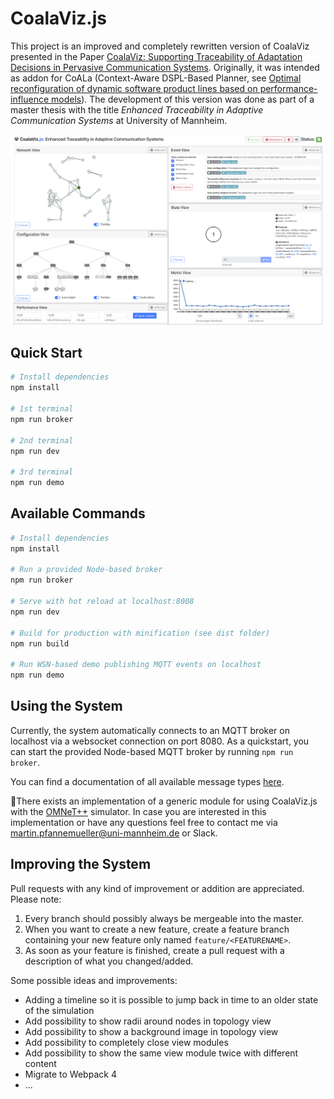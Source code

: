 # CoalaViz.js

This project is an improved and completely rewritten version of CoalaViz presented in the Paper [CoalaViz: Supporting Traceability of Adaptation Decisions in Pervasive Communication Systems](https://ieeexplore.ieee.org/abstract/document/8730818). Originally, it was intended as addon for CoALa (Context-Aware DSPL-Based Planner, see [Optimal reconfiguration of dynamic software product lines based on performance-influence models](https://dl.acm.org/citation.cfm?id=3233030)). The development of this version was done as part of a master thesis with the title *Enhanced Traceability in Adaptive Communication Systems* at University of Mannheim.

![Screenshot](screenshot.png)

## Quick Start

```bash
# Install dependencies
npm install

# 1st terminal
npm run broker

# 2nd terminal
npm run dev

# 3rd terminal
npm run demo
```

## Available Commands

``` bash
# Install dependencies
npm install

# Run a provided Node-based broker
npm run broker

# Serve with hot reload at localhost:8008
npm run dev

# Build for production with minification (see dist folder)
npm run build

# Run WSN-based demo publishing MQTT events on localhost
npm run demo
```

## Using the System

Currently, the system automatically connects to an MQTT broker on localhost via a websocket connection on port 8080. As a quickstart, you can start the provided Node-based MQTT broker by running `npm run broker`.

You can find a documentation of all available message types [here](message_types.md).

There exists an implementation of a generic module for using CoalaViz.js with the [OMNeT++](https://omnetpp.org/) simulator. In case you are interested in this implementation or have any questions feel free to contact me via [martin.pfannemueller@uni-mannheim.de](mailto:martin.pfannemueller@uni-mannheim.de) or Slack.

## Improving the System

Pull requests with any kind of improvement or addition are appreciated. Please note:

1. Every branch should possibly always be mergeable into the master.
2. When you want to create a new feature, create a feature branch containing your new feature only named `feature/<FEATURENAME>`.
3. As soon as your feature is finished, create a pull request with a description of what you changed/added.

Some possible ideas and improvements:

- Adding a timeline so it is possible to jump back in time to an older state of the simulation
- Add possibility to show radii around nodes in topology view
- Add possibility to show a background image in topology view
- Add possibility to completely close view modules
- Add possibility to show the same view module twice with different content
- Migrate to Webpack 4
- ...


